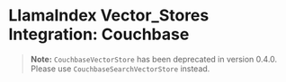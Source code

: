 # LlamaIndex Vector_Stores Integration: Couchbase

> **Note:** `CouchbaseVectorStore` has been deprecated in version 0.4.0. Please use `CouchbaseSearchVectorStore` instead.

